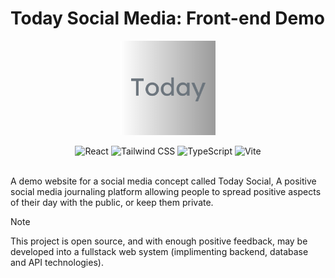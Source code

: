 # Today Social Media: Front-end Demo

<p align="center">
  <img width="30%" src="https://github.com/rossinline/today-social-demo/blob/main/src/assets/images/Today.png">
</p>

<div align="center">
<img src="https://img.shields.io/badge/React-20232A?style=for-the-badge&logo=react&logoColor=61DAFB" alt="React">
<img src="https://img.shields.io/badge/Tailwind_CSS-38B2AC?style=for-the-badge&logo=tailwind-css&logoColor=white" alt="Tailwind CSS">
<img src="https://img.shields.io/badge/TypeScript-007ACC?style=for-the-badge&logo=typescript&logoColor=white" alt="TypeScript">
<img src="https://img.shields.io/badge/Vite-B73BFE?style=for-the-badge&logo=vite&logoColor=FFD62E" alt="Vite">
</div><br>


A demo website for a social media concept called Today Social, A positive social media journaling platform allowing people to spread positive aspects of their day with the public, or keep them private.

> [!NOTE]
> This project is open source, and with enough positive feedback, may be developed into a fullstack web system (implimenting backend, database and API technologies).

